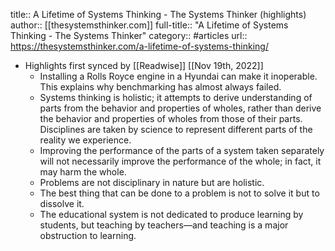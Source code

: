 title:: A Lifetime of Systems Thinking - The Systems Thinker (highlights)
author:: [[thesystemsthinker.com]]
full-title:: "A Lifetime of Systems Thinking - The Systems Thinker"
category:: #articles
url:: https://thesystemsthinker.com/a-lifetime-of-systems-thinking/

- Highlights first synced by [[Readwise]] [[Nov 19th, 2022]]
	- Installing a Rolls Royce engine in a  Hyundai can make it inoperable. This  explains why benchmarking has almost always failed.
	- Systems thinking  is holistic; it attempts to derive understanding of parts from the behavior  and properties of wholes, rather than  derive the behavior and properties of  wholes from those of their parts. Disciplines are taken by science to represent different parts of the reality we  experience.
	- Improving the performance of the parts of a system taken separately will not necessarily improve the performance of the whole; in fact, it may harm the whole.
	- Problems are not disciplinary in nature but are holistic.
	- The best thing that can be done to a problem is not to solve it but to  dissolve it.
	- The educational system is not dedicated to produce learning by students,  but teaching by teachers—and teaching is a major obstruction to learning.